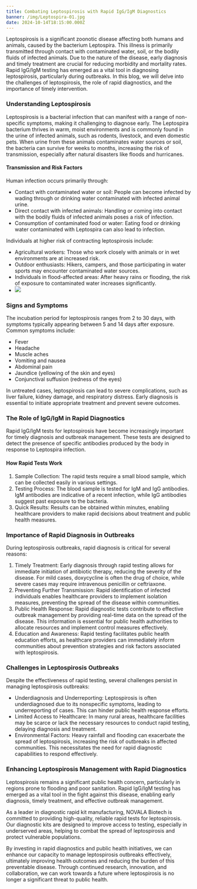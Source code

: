 ```yaml
---
title: Combating Leptospirosis with Rapid IgG/IgM Diagnostics
banner: /img/Leptospira-01.jpg
date: 2024-10-14T18:15:00.000Z
---
```


Leptospirosis is a significant zoonotic disease affecting both humans and animals, caused by the bacterium Leptospira. This illness is primarily transmitted through contact with contaminated water, soil, or the bodily fluids of infected animals. Due to the nature of the disease, early diagnosis and timely treatment are crucial for reducing morbidity and mortality rates. Rapid IgG/IgM testing has emerged as a vital tool in diagnosing leptospirosis, particularly during outbreaks. In this blog, we will delve into the challenges of leptospirosis, the role of rapid diagnostics, and the importance of timely intervention.

### Understanding Leptospirosis

Leptospirosis is a bacterial infection that can manifest with a range of non-specific symptoms, making it challenging to diagnose early. The Leptospira bacterium thrives in warm, moist environments and is commonly found in the urine of infected animals, such as rodents, livestock, and even domestic pets. When urine from these animals contaminates water sources or soil, the bacteria can survive for weeks to months, increasing the risk of transmission, especially after natural disasters like floods and hurricanes.

#### Transmission and Risk Factors

Human infection occurs primarily through:

* Contact with contaminated water or soil: People can become infected by wading through or drinking water contaminated with infected animal urine.
* Direct contact with infected animals: Handling or coming into contact with the bodily fluids of infected animals poses a risk of infection.
* Consumption of contaminated food or water: Eating food or drinking water contaminated with Leptospira can also lead to infection.

Individuals at higher risk of contracting leptospirosis include:

* Agricultural workers: Those who work closely with animals or in wet environments are at increased risk.
* Outdoor enthusiasts: Hikers, campers, and those participating in water sports may encounter contaminated water sources.
* Individuals in flood-affected areas: After heavy rains or flooding, the risk of exposure to contaminated water increases significantly.
* ![](/img/24021-leptospirosis.jpg)

### Signs and Symptoms

The incubation period for leptospirosis ranges from 2 to 30 days, with symptoms typically appearing between 5 and 14 days after exposure. Common symptoms include:

* Fever
* Headache
* Muscle aches
* Vomiting and nausea
* Abdominal pain
* Jaundice (yellowing of the skin and eyes)
* Conjunctival suffusion (redness of the eyes)

In untreated cases, leptospirosis can lead to severe complications, such as liver failure, kidney damage, and respiratory distress. Early diagnosis is essential to initiate appropriate treatment and prevent severe outcomes.

### The Role of IgG/IgM in Rapid Diagnostics

Rapid IgG/IgM tests for leptospirosis have become increasingly important for timely diagnosis and outbreak management. These tests are designed to detect the presence of specific antibodies produced by the body in response to Leptospira infection.

#### How Rapid Tests Work

1. Sample Collection: The rapid tests require a small blood sample, which can be collected easily in various settings.
2. Testing Process: The blood sample is tested for IgM and IgG antibodies. IgM antibodies are indicative of a recent infection, while IgG antibodies suggest past exposure to the bacteria.
3. Quick Results: Results can be obtained within minutes, enabling healthcare providers to make rapid decisions about treatment and public health measures.

### Importance of Rapid Diagnosis in Outbreaks

During leptospirosis outbreaks, rapid diagnosis is critical for several reasons:

1. Timely Treatment: Early diagnosis through rapid testing allows for immediate initiation of antibiotic therapy, reducing the severity of the disease. For mild cases, doxycycline is often the drug of choice, while severe cases may require intravenous penicillin or ceftriaxone.
2. Preventing Further Transmission: Rapid identification of infected individuals enables healthcare providers to implement isolation measures, preventing the spread of the disease within communities.
3. Public Health Response: Rapid diagnostic tests contribute to effective outbreak management by providing real-time data on the spread of the disease. This information is essential for public health authorities to allocate resources and implement control measures effectively.
4. Education and Awareness: Rapid testing facilitates public health education efforts, as healthcare providers can immediately inform communities about prevention strategies and risk factors associated with leptospirosis.

### Challenges in Leptospirosis Outbreaks

Despite the effectiveness of rapid testing, several challenges persist in managing leptospirosis outbreaks:

* Underdiagnosis and Underreporting: Leptospirosis is often underdiagnosed due to its nonspecific symptoms, leading to underreporting of cases. This can hinder public health response efforts.
* Limited Access to Healthcare: In many rural areas, healthcare facilities may be scarce or lack the necessary resources to conduct rapid testing, delaying diagnosis and treatment.
* Environmental Factors: Heavy rainfall and flooding can exacerbate the spread of leptospirosis, increasing the risk of outbreaks in affected communities. This necessitates the need for rapid diagnostic capabilities to respond effectively.

### Enhancing Leptospirosis Management with Rapid Diagnostics

Leptospirosis remains a significant public health concern, particularly in regions prone to flooding and poor sanitation. Rapid IgG/IgM testing has emerged as a vital tool in the fight against this disease, enabling early diagnosis, timely treatment, and effective outbreak management.

As a leader in diagnostic rapid kit manufacturing, NOVALA Biotech is committed to providing high-quality, reliable rapid tests for leptospirosis. Our diagnostic kits are designed to improve access to testing, especially in underserved areas, helping to combat the spread of leptospirosis and protect vulnerable populations.

By investing in rapid diagnostics and public health initiatives, we can enhance our capacity to manage leptospirosis outbreaks effectively, ultimately improving health outcomes and reducing the burden of this preventable disease. Through continued research, innovation, and collaboration, we can work towards a future where leptospirosis is no longer a significant threat to public health.


